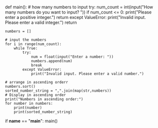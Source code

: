 def main():
    # how many numbers to input
    try:
        num_count = int(input("How many numbers do you want to input? "))
        if num_count <= 0:
            print("Please enter a positive integer.")
            return
    except ValueError:
        print("Invalid input. Please enter a valid integer.")
        return
    
    numbers = []

    # input the numbers
    for i in range(num_count):
        while True:
            try:
                num = float(input("Enter a number: "))
                numbers.append(num)
                break
            except ValueError:
                print("Invalid input. Please enter a valid number.")

    # arrange in ascending orderr
    numbers.sort()
    sorted_number_string = ",".join(map(str,numbers))
    # Display in ascending order
    print("Numbers in ascending order:")
    for number in numbers:
        print(number)
        print(sorted_number_string)

if __name__ == "__main__":
    main()
